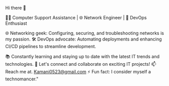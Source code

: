 Hi there 👋

👨‍💻 Computer Support Assistance | 🌐 Network Engineer | 🚀 DevOps Enthusiast 

🌐 Networking geek: Configuring, securing, and troubleshooting networks is my passion.
🛠️ DevOps advocate: Automating deployments and enhancing CI/CD pipelines to streamline development.

📚 Constantly learning and staying up to date with the latest IT trends and technologies.
💬 Let's connect and collaborate on exciting IT projects!
📫 Reach me at. Kamani0523@gmail.com
⚡ Fun fact:  I consider myself a technomancer."
